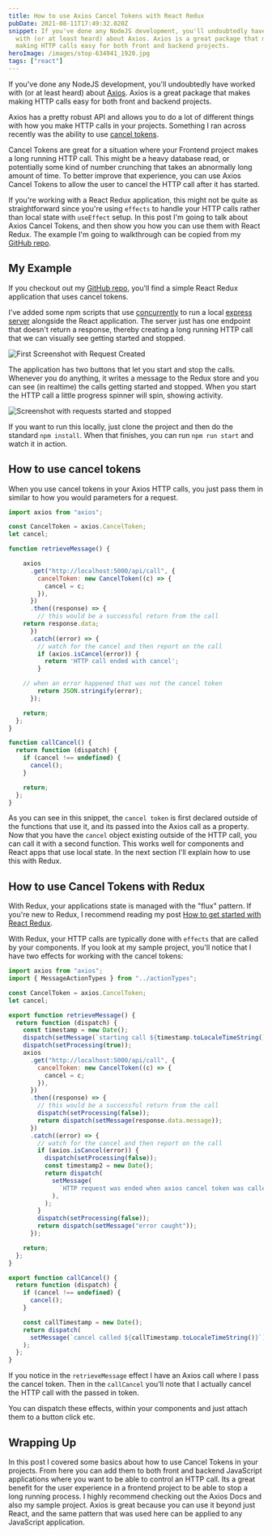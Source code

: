```yaml
---
title: How to use Axios Cancel Tokens with React Redux
pubDate: 2021-08-11T17:49:32.020Z
snippet: If you've done any NodeJS development, you'll undoubtedly have worked
  with (or at least heard) about Axios. Axios is a great package that makes
  making HTTP calls easy for both front and backend projects.
heroImage: /images/stop-634941_1920.jpg
tags: ["react"]
---
```


If you've done any NodeJS development, you'll undoubtedly have worked with (or at least heard) about [Axios](https://www.npmjs.com/package/axios). Axios is a great package that makes making HTTP calls easy for both front and backend projects.

Axios has a pretty robust API and allows you to do a lot of different things with how you make HTTP calls in your projects. Something I ran across recently was the ability to use [cancel tokens](https://axios-http.com/docs/cancellation).

Cancel Tokens are great for a situation where your Frontend project makes a long running HTTP call. This might be a heavy database read, or potentially some kind of number crunching that takes an abnormally long amount of time. To better improve that experience, you can use Axios Cancel Tokens to allow the user to cancel the HTTP call after it has started.

If you're working with a React Redux application, this might not be quite as straightforward since you're using `effects` to handle your HTTP calls rather than local state with `useEffect` setup. In this post I'm going to talk about Axios Cancel Tokens, and then show you how you can use them with React Redux. The example I'm going to walkthrough can be copied from my [GitHub repo](https://www.github.com/andrewevans0102/cancel-requests-with-axios).

## My Example

If you checkout out my [GitHub repo](https://www.github.com/andrewevans0102/cancel-requests-with-axios), you'll find a simple React Redux application that uses cancel tokens.

I've added some npm scripts that use [concurrently](https://www.npmjs.com/package/concurrently) to run a local [express server](https://expressjs.com/) alongside the React application. The server just has one endpoint that doesn't return a response, thereby creating a long running HTTP call that we can visually see getting started and stopped.

![First Screenshot with Request Created](/images/screenshot1.png)

The application has two buttons that let you start and stop the calls. Whenever you do anything, it writes a message to the Redux store and you can see (in realtime) the calls getting started and stopped. When you start the HTTP call a little progress spinner will spin, showing activity.

![Screenshot with requests started and stopped](/images/screenshot2.png)

If you want to run this locally, just clone the project and then do the standard `npm install`. When that finishes, you can run `npm run start` and watch it in action.

## How to use cancel tokens

When you use cancel tokens in your Axios HTTP calls, you just pass them in similar to how you would parameters for a request.

```js
import axios from "axios";

const CancelToken = axios.CancelToken;
let cancel;

function retrieveMessage() {

    axios
      .get("http://localhost:5000/api/call", {
        cancelToken: new CancelToken((c) => {
          cancel = c;
        }),
      })
      .then((response) => {
        // this would be a successful return from the call
	return response.data;
      })
      .catch((error) => {
        // watch for the cancel and then report on the call
        if (axios.isCancel(error)) {
          return 'HTTP call ended with cancel';
        }

	// when an error happened that was not the cancel token
        return JSON.stringify(error);
      });

    return;
  };
}

function callCancel() {
  return function (dispatch) {
    if (cancel !== undefined) {
      cancel();
    }

    return;
  };
}
```

As you can see in this snippet, the `cancel token` is first declared outside of the functions that use it, and its passed into the Axios call as a property. Now that you have the `cancel` object existing outside of the HTTP call, you can call it with a second function. This works well for components and React apps that use local state. In the next section I'll explain how to use this with Redux.

## How to use Cancel Tokens with Redux

With Redux, your applications state is managed with the "flux" pattern. If you're new to Redux, I recommend reading my post [How to get started with React Redux](https://rhythmandbinary.com/post/2020-10-16-how-to-get-started-with-react-redux).

With Redux, your HTTP calls are typically done with `effects` that are called by your components. If you look at my sample project, you'll notice that I have two effects for working with the cancel tokens:

```js
import axios from "axios";
import { MessageActionTypes } from "../actionTypes";

const CancelToken = axios.CancelToken;
let cancel;

export function retrieveMessage() {
  return function (dispatch) {
    const timestamp = new Date();
    dispatch(setMessage(`starting call ${timestamp.toLocaleTimeString()}`));
    dispatch(setProcessing(true));
    axios
      .get("http://localhost:5000/api/call", {
        cancelToken: new CancelToken((c) => {
          cancel = c;
        }),
      })
      .then((response) => {
        // this would be a successful return from the call
        dispatch(setProcessing(false));
        return dispatch(setMessage(response.data.message));
      })
      .catch((error) => {
        // watch for the cancel and then report on the call
        if (axios.isCancel(error)) {
          dispatch(setProcessing(false));
          const timestamp2 = new Date();
          return dispatch(
            setMessage(
              `HTTP request was ended when axios cancel token was called ${timestamp2.toLocaleTimeString()}`,
            ),
          );
        }
        dispatch(setProcessing(false));
        return dispatch(setMessage("error caught"));
      });

    return;
  };
}

export function callCancel() {
  return function (dispatch) {
    if (cancel !== undefined) {
      cancel();
    }

    const callTimestamp = new Date();
    return dispatch(
      setMessage(`cancel called ${callTimestamp.toLocaleTimeString()}`),
    );
  };
}
```

If you notice in the `retrieveMessage` effect I have an Axios call where I pass the cancel token. Then in the `callCancel` you'll note that I actually cancel the HTTP call with the passed in token.

You can dispatch these effects, within your components and just attach them to a button click etc.

## Wrapping Up

In this post I covered some basics about how to use Cancel Tokens in your projects. From here you can add them to both front and backend JavaScript applications where you want to be able to control an HTTP call. Its a great benefit for the user experience in a frontend project to be able to stop a long running process. I highly recommend checking out the Axios Docs and also my sample project. Axios is great because you can use it beyond just React, and the same pattern that was used here can be applied to any JavaScript application.
